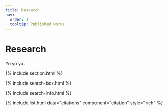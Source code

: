 ```yaml
---
title: Research
nav:
  order: 1
  tooltip: Published works
---
```


# <i class="fas fa-microscope"></i>Research

Yo yo yo. 

{% include section.html %}

{% include search-box.html %}

{% include search-info.html %}

{% include list.html data="citations" component="citation" style="rich" %}
